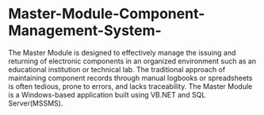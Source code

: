 # Master-Module-Component-Management-System-
The Master Module is designed to effectively manage the issuing and returning of electronic components in an organized environment such as an educational institution or technical lab. The traditional approach of maintaining component records through manual logbooks or spreadsheets is often tedious, prone to errors, and lacks traceability. The Master Module is a Windows-based application built using VB.NET and SQL Server(MSSMS).
